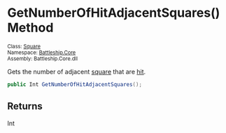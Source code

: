 # GetNumberOfHitAdjacentSquares() Method

<sub>Class: [Square](../Square.md)  
Namespace: [Battleship.Core](../../Battleship.Core.md)  
Assembly: Battleship.Core.dll</sub>

Gets the number of adjacent [square](../Square.md) that are [hit](../Field/IsHit.md).

```cs
public Int GetNumberOfHitAdjacentSquares();
```

## Returns

Int